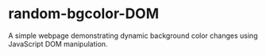 # random-bgcolor-DOM
A simple webpage demonstrating dynamic background color changes using JavaScript DOM manipulation.
